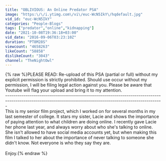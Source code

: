 ```yaml
---
title: "OBLIVIOUS: An Online Predator PSA"
image: "https:\/\/i.ytimg.com\/vi\/euc-WcN5IkY\/hqdefault.jpg"
vid_id: "euc-WcN5IkY"
categories: "People-Blogs"
tags: ["predator","online","kidnapping"]
date: "2021-10-08T19:36:18+03:00"
vid_date: "2016-09-06T03:23:10Z"
duration: "PT8M28S"
viewcount: "4658263"
likeCount: "58858"
dislikeCount: "3043"
channel: "TheNightOwl"
---
```

{% raw %}PLEASE READ: Re-upload of this PSA (partial or full) without my explicit permission is strictly prohibited. Should use occur without my permission, I will be filing legal action against you. Please be aware that Youtube will flag your upload and bring it to my attention. <br />-------------------------------------------------------------------------------------------------------------------------------------------------------------<br />This is my senior film project, which I worked on for several months in my last semester of college. It stars my sister, Lacie and shows the importance of paying attention to what children are doing online. I recently gave Lacie her phone last year, and always worry about who she's talking to online. She isn't allowed to have social media accounts yet, but when making this film I talked to her about the importance of never talking to someone she didn't know. Not everyone is who they say they are. <br /><br />Enjoy.{% endraw %}
